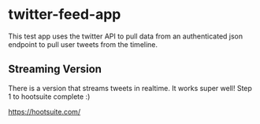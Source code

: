 twitter-feed-app
================

This test app uses the twitter API to pull data from an authenticated json endpoint to pull user tweets from the timeline.

Streaming Version
-----------------
There is a version that streams tweets in realtime. It works super well!
Step 1 to hootsuite complete :)

https://hootsuite.com/
